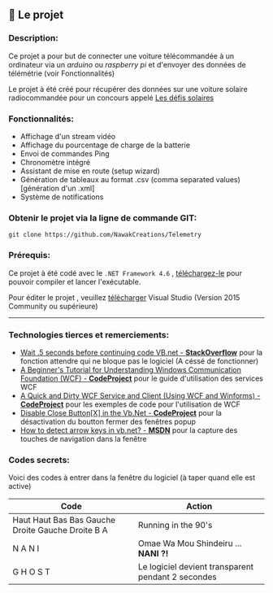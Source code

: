 ## :page_facing_up: Le projet 

### Description:

Ce projet a pour but de connecter une voiture télécommandée à un ordinateur via un *arduino* ou *raspberry pi* et d'envoyer des données de télémétrie (voir Fonctionnalités)

Le projet à été créé pour récupérer des données sur une voiture solaire radiocommandée pour un concours appelé [Les défis solaires](http://www.planete-sciences.org/blogs/defissolaires/)



### Fonctionnalités:

 * Affichage d'un stream vidéo
 * Affichage du pourcentage de charge de la batterie
 * Envoi de commandes Ping
 * Chronomètre intégré
 * Assistant de mise en route (setup wizard)
 * Génération de tableaux au format .csv (comma separated values) [génération d'un .xml]
 * Système de notifications


### Obtenir le projet via la ligne de commande GIT:
```{r, engine='bash', count_lines}
git clone https://github.com/NawakCreations/Telemetry
```

### Prérequis:
Ce projet à été codé avec le `.NET Framework 4.6` , [téléchargez-le](https://github.com/NawakCreations/Telemetry) pour pouvoir compiler et lancer l'exécutable.

Pour éditer le projet , veuillez [télécharger](https://www.visualstudio.com/fr/downloads) Visual Studio (Version 2015 Community ou supérieure)

---

### Technologies tierces et remerciements:

 * [Wait .5 seconds before continuing code VB.net - **StackOverflow**](https://stackoverflow.com/a/36362504) pour la fonction attendre qui ne bloque pas le logiciel (A céssé de fonctionner)
 * [A Beginner's Tutorial for Understanding Windows Communication Foundation (WCF) - **CodeProject**](https://www.codeproject.com/Articles/406096/A-beginners-tutorial-for-understanding-Windows) pour le guide d'utilisation des services WCF
 * [A Quick and Dirty WCF Service and Client (Using WCF and Winforms) - **CodeProject**](https://www.codeproject.com/Articles/18789/A-Quick-and-Dirty-WCF-Service-and-Client-Using-WCF) pour les exemples de code pour l'utilisation de WCF
 * [Disable Close Button[X] in the Vb.Net - **CodeProject**](https://www.codeproject.com/Questions/354393/Disable-Close-Button-X-in-the-Vb-Net) pour la désactivation du boutton fermer des fenêtres popup
 * [How to detect arrow keys in vb.net? - **MSDN**](https://social.msdn.microsoft.com/Forums/windows/en-US/ffeeea42-f6ba-420f-827e-74879fd29b26/how-to-detect-arrow-keys-in-vbnet?forum=winforms) pour la capture des touches de navigation dans la fenêtre 

### Codes secrets:

Voici des codes à entrer dans la fenêtre du logiciel (à taper quand elle est active)

Code|Action
----|------
Haut Haut Bas Bas Gauche Droite Gauche Droite B A|Running in the 90's
N A N I|Omae Wa Mou Shindeiru ... **NANI ?!**
G H O S T|Le logiciel devient transparent pendant 2 secondes
